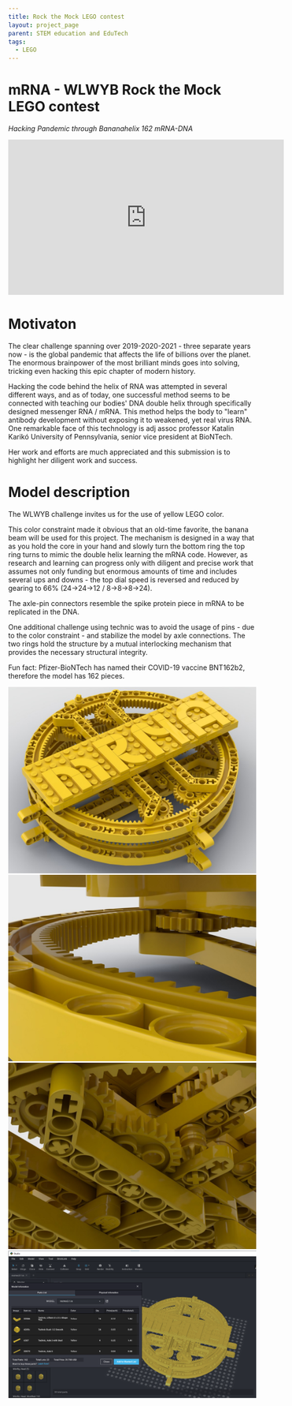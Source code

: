 ```yaml
---
title: Rock the Mock LEGO contest
layout: project_page
parent: STEM education and EduTech
tags:
  - LEGO
---
```


# mRNA - WLWYB Rock the Mock LEGO contest

*Hacking Pandemic through Bananahelix 162 mRNA-DNA*

<iframe width="560" height="315" src="https://www.youtube.com/embed/jvAmQFpo2eQ" title="YouTube video player" frameborder="0" allow="accelerometer; autoplay; clipboard-write; encrypted-media; gyroscope; picture-in-picture; web-share" referrerpolicy="strict-origin-when-cross-origin" allowfullscreen></iframe>

# Motivaton

The clear challenge spanning over 2019-2020-2021 - three separate years now - is the global pandemic that affects the life of billions over the planet. The enormous brainpower of the most brilliant minds goes into solving, tricking even hacking this epic chapter of modern history.

Hacking the code behind the helix of RNA was attempted in several different ways, and as of today, one successful method seems to be connected with teaching our bodies' DNA double helix through specifically designed messenger RNA / mRNA. This method helps the body to "learn" antibody development without exposing it to weakened, yet real virus RNA. One remarkable face of this technology is adj assoc professor Katalin Karikó University of Pennsylvania, senior vice president at BioNTech.

Her work and efforts are much appreciated and this submission is to highlight her diligent work and success.

# Model description

The WLWYB challenge invites us for the use of yellow LEGO color.

This color constraint made it obvious that an old-time favorite, the banana beam will be used for this project. The mechanism is designed in a way that as you hold the core in your hand and slowly turn the bottom ring the top ring turns to mimic the double helix learning the mRNA code. However, as research and learning can progress only with diligent and precise work that assumes not only funding but enormous amounts of time and includes several ups and downs - the top dial speed is reversed and reduced by gearing to 66% (24->24->12 / 8->8->8->24).

The axle-pin connectors resemble the spike protein piece in mRNA to be replicated in the DNA.

One additional challenge using technic was to avoid the usage of pins - due to the color constraint - and stabilize the model by axle connections. The two rings hold the structure by a mutual interlocking mechanism that provides the necessary structural integrity.

Fun fact: Pfizer-BioNTech has named their COVID-19 vaccine BNT162b2, therefore the model has 162 pieces.

![overview](assets/rocmoc-overview.jpg)
![banana](assets/rocmoc-banana.jpg)
![gears](assets/rocmoc-gears.jpg)
![bom](assets/rocmoc_bom.png)
